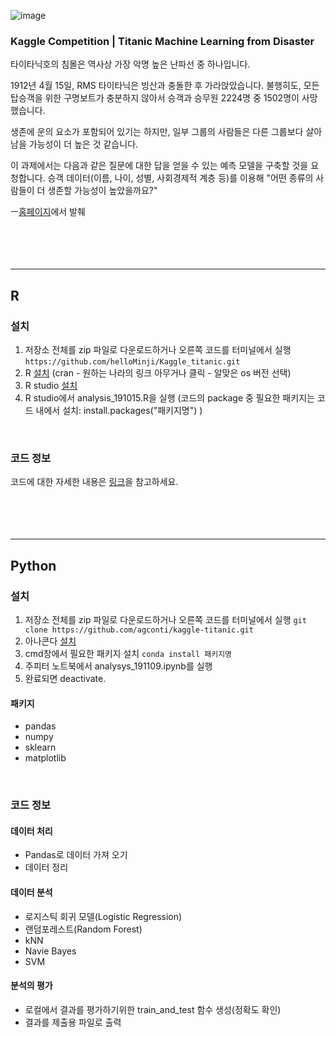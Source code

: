 ![image](https://user-images.githubusercontent.com/41939828/104958720-dcc97200-5a13-11eb-80b7-99214b44f7d8.png)

### Kaggle Competition | Titanic Machine Learning from Disaster
타이타닉호의 침몰은 역사상 가장 악명 높은 난파선 중 하나입니다.

1912년 4월 15일, RMS 타이타닉은 빙산과 충돌한 후 가라앉았습니다. 불행히도, 모든 탑승객을 위한 구명보트가 충분하지 않아서 승객과 승무원 2224명 중 1502명이 사망했습니다.

생존에 운의 요소가 포함되어 있기는 하지만, 일부 그룹의 사람들은 다른 그룹보다 살아남을 가능성이 더 높은 것 같습니다.

이 과제에서는 다음과 같은 질문에 대한 답을 얻을 수 있는 예측 모델을 구축할 것을 요청합니다. 승객 데이터(이름, 나이, 성별, 사회경제적 계층 등)를 이용해 "어떤 종류의 사람들이 더 생존할 가능성이 높았을까요?"

ㅡ[홈페이지](https://www.kaggle.com/c/titanic)에서 발췌
</br>     
</br>     
</br>     

-----------------------------------------------------------------------------------
## R

### 설치
1. 저장소 전체를 zip 파일로 다운로드하거나 오른쪽 코드를 터미널에서 실행 ```https://github.com/helloMinji/Kaggle_titanic.git```
2. R [설치](https://www.r-project.org/) (cran - 원하는 나라의 링크 아무거나 클릭 - 알맞은 os 버전 선택)
3. R studio [설치](https://www.rstudio.com/)
4. R studio에서 analysis_191015.R을 실행 (코드의 package 중 필요한 패키지는 코드 내에서 설치: install.packages("패키지명") )
</br>     

### 코드 정보
코드에 대한 자세한 내용은 [링크](https://hellominji.tistory.com/2)을 참고하세요.
</br>     
</br>     
</br>     

-----------------------------------------------------------------------------------
## Python

### 설치
1. 저장소 전체를 zip 파일로 다운로드하거나 오른쪽 코드를 터미널에서 실행 ```git clone https://github.com/agconti/kaggle-titanic.git```
2. 아나콘다 [설치](https://www.anaconda.com/products/individual#download-section)
3. cmd창에서 필요한 패키지 설치 ```conda install 패키지명```
4. 주피터 노트북에서 analysys_191109.ipynb를 실행
5. 완료되면 deactivate.

#### 패키지
- pandas
- numpy
- sklearn
- matplotlib
</br>     

### 코드 정보
#### 데이터 처리
- Pandas로 데이터 가져 오기
- 데이터 정리
#### 데이터 분석
- 로지스틱 회귀 모델(Logistic Regression)
- 랜덤포레스트(Random Forest)
- kNN
- Navie Bayes
- SVM
#### 분석의 평가
- 로컬에서 결과를 평가하기위한 train_and_test 함수 생성(정확도 확인)
- 결과를 제출용 파일로 출력
